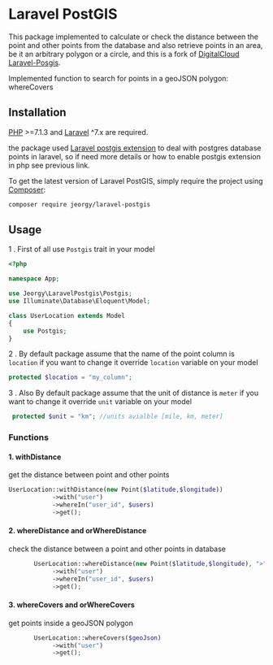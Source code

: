 # Laravel PostGIS
This package implemented to calculate or check the distance between the point and other points from the database and also retrieve points in an area, be it an arbitrary polygon or a circle, and this is a fork of [DigitalCloud Laravel-Posgis](https://github.com/DigitalCloud/laravel-postgis/blob/master/src/Postgis.php).

Implemented function to search for points in a geoJSON polygon: whereCovers

## Installation

[PHP](https://php.net) >=7.1.3 and [Laravel](http://laravel.com) ^7.x are required.

the package used [Laravel postgis extension](https://github.com/njbarrett/laravel-postgis) to deal with postgres database points in laravel,
so if need more details or how to enable postgis extension in php see previous link.

To get the latest version of Laravel PostGIS, simply require the project using [Composer](https://getcomposer.org):

```bash
composer require jeorgy/laravel-postgis
```

## Usage

1 . First of all use `Postgis` trait in your model
```PHP
<?php

namespace App;

use Jeorgy\LaravelPostgis\Postgis;
use Illuminate\Database\Eloquent\Model;

class UserLocation extends Model
{
    use Postgis;
}
```

2 . By default package assume that the name of the point column is `location` if you want to change it override `location` variable on your model
```PHP
protected $location = "my_column";
```

3 . Also By default package assume that the unit of distance is `meter` if you want to change it override `unit` variable on your model
```PHP
 protected $unit = "km"; //units avialble [mile, km, meter]
```

### Functions

#### 1. withDistance
get the distance between point and other points
```PHP
UserLocation::withDistance(new Point($latitude,$longitude))
            ->with("user")
            ->whereIn("user_id", $users)
            ->get();
```

#### 2. whereDistance and orWhereDistance
check the distance between a point and other points in database
```PHP
       UserLocation::whereDistance(new Point($latitude,$longitude), ">", 50)
            ->with("user")
            ->whereIn("user_id", $users)
            ->get();
```


#### 3. whereCovers and orWhereCovers
get points inside a geoJSON polygon
```PHP
       UserLocation::whereCovers($geoJson)
            ->with("user")
            ->get();
```
